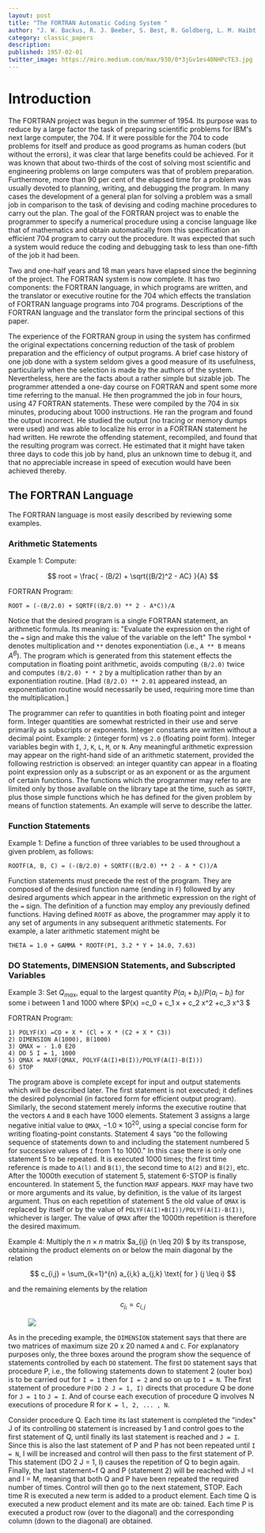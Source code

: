```yaml
---
layout: post
title: "The FORTRAN Automatic Coding System "
author: "J. W. Backus, R. J. Beeber, S. Best, R. Goldberg, L. M. Haibt, H. L. Herrick, R. A. Nelson, D. Sayre, P. B. Sheridan, H.Stern, I. Ziller, R. A. Hughes, And R. Nutt"
category: classic_papers
description: 
published: 1957-02-01
twitter_image: https://miro.medium.com/max/930/0*3jGv1es40NHPcTE3.jpg
---
```



# Introduction

The FORTRAN project was begun in the summer of 1954. Its purpose was to reduce
by a large factor the task of preparing scientific problems for IBM's next large
computer, the 704. If it were possible for the 704 to code problems for itself
and produce as good programs as human coders (but without the errors), it was
clear that large benefits could be achieved. For it was known that about
two-thirds of the cost of solving most scientific and engineering problems on
large computers was that of problem preparation. Furthermore, more than 90 per
cent of the elapsed time for a problem was usually devoted to planning, writing,
and debugging the program. In many cases the development of a general plan for
solving a problem was a small job in comparison to the task of devising and
coding machine procedures to carry out the plan. The goal of the FORTRAN project
was to enable the programmer to specify a numerical procedure using a concise
language like that of mathematics and obtain automatically from this
specification an efficient 704 program to carry out the procedure. It was
expected that such a system would reduce the coding and debugging task to less
than one-fifth of the job it had been.

Two and one-half years and 18 man years have elapsed since the beginning of the
project. The FORTRAN system is now complete. It has two components: the FORTRAN
language, in which programs are written, and the translator or executive routine
for the 704 which effects the translation of FORTRAN language programs into 704
programs. Descriptions of the FORTRAN language and the translator form the
principal sections of this paper.

The experience of the FORTRAN group in using the system has confirmed the
original expectations concerning reduction of the task of problem preparation
and the efficiency of output programs. A brief case history of one job done
with a system seldom gives a good measure of its usefulness, particularly when
the selection  is made by the authors of the system. Nevertheless, here are
the facts about a rather simple but sizable job. The programmer attended a
one-day course on FORTRAN and spent some more time referring to the manual. He
then programmed the job in four hours, using 47 FORTRAN statements. These were
compiled by the 704 in six minutes, producing about 1000 instructions. He ran
the program and found the output incorrect. He studied the output (no tracing or
memory dumps were used) and was able to localize his error in a FORTRAN
statement he had written. He rewrote the offending statement, recompiled, and
found that the resulting program was correct. He estimated that it might have
taken three days to code this job by hand, plus an unknown time to debug it, and
that no appreciable increase in speed of execution would have been achieved
thereby.

## The FORTRAN Language

The FORTRAN language is most easily described by reviewing some examples.

### Arithmetic Statements 

Example 1: Compute:

$$ root = \frac{ - (B/2) + \sqrt{(B/2)^2 - AC} }{A} $$ 

FORTRAN Program:

```
ROOT = (-(B/2.0) + SQRTF((B/2.0) ** 2 - A*C))/A
```

Notice that the desired program is a single FORTRAN statement, an arithmetic
formula. Its meaning is: "Evaluate the expression on the right of the `=` sign
and make this the value of the variable on the left" The symbol `*` denotes
multiplication and `**` denotes exponentiation (i.e., `A ** B` means $A^B$). The
program which is generated from this statement effects the computation in
floating point arithmetic, avoids computing `(B/2.0)` twice and computes
`(B/2.0) * * 2` by a multiplication rather than by an exponentiation routine.
[Had `(B/2.O) ** 2.01` appeared instead, an exponentiation routine would
necessarily be used, requiring more time than the multiplication.]

The programmer can refer to quantities in both floating point and integer form.
Integer quantities are somewhat restricted in their use and serve primarily as
subscripts or exponents. Integer constants are written without a decimal point.
Example: `2` (integer form) vs `2.0` (floating point form). Integer variables
begin with `I`, `J`, `K`, `L`, `M`, or `N`. Any meaningful arithmetic expression
may appear on the right-hand side of an arithmetic statement, provided the
following restriction is observed: an integer quantity can appear in a floating
point expression only as a subscript or as an exponent or as the argument of
certain functions. The functions which the programmer may refer to are limited
only by those available on the library tape at the time, such as `SQRTF`, plus
those simple functions which he has defined for the given problem by means of
function statements. An example will serve to describe the latter.

### Function Statements

Example 1: Define a function of three variables to be used throughout a  given
problem, as follows:

```
ROOTF(A, B, C) = (-(B/2.0) + SQRTF((B/2.0) ** 2 - A * C))/A
```

Function statements must precede the rest of the program. They are composed of
the desired function name (ending in `F`) followed by any desired arguments
which appear in the arithmetic expression on the right of the `=` sign. The
definition of a  function may employ any previously defined functions. Having defined `ROOTF` as above, the programmer may apply it to any set of arguments in any subsequent arithmetic statements. For example, a  later arithmetic statement might be 

```
THETA = 1.0 + GAMMA * ROOTF(P1, 3.2 * Y + 14.0, 7.63)
```

### DO Statements, DIMENSION Statements, and Subscripted  Variables

Example 3: Set $Q_{max}$, equal to the largest quantity $P(a_i + b_i)/ P(a_i-
b_i)$ for  some i between 1 and 1000 where $P(x) =c_0 + c_1 x + c_2 x^2 +c_3 x^3
$

FORTRAN Program:

```
1) POLYF(X) =CO + X * (Cl + X * (C2 + X * C3))
2) DIMENSION A(1000), B(1000)
3) QMAX = - 1.0 E20
4) DO 5 I = 1, 1000
5) QMAX = MAXF(QMAX, POLYF(A(I)+B(I))/POLYF(A(I)-B(I)))
6) STOP
```

The program above is complete except for input and output statements which will
be described later. The first statement is not executed; it defines the desired
polynomial  (in factored form for efficient output program). Similarly, the
second statement merely informs the executive routine that the vectors `A` and
`B` each have 1000 elements. Statement 3  assigns a large negative initial value
to `QMAX`, $- 1.0 \times 10^{20}$, using a special concise form  for writing
floating-point constants. Statement 4 says "`DO` the following sequence of
statements down to and including the statement numbered 5 for successive values
of `I` from 1 to 1000." In this case there is only one statement 5 to be
repeated. It is executed 1000 times; the first time reference is made to `A(l)`
and `B(1)`, the second time to `A(2)` and `B(2)`, etc. After the 1000th
execution of statement 5, statement 6-STOP is finally encountered. In statement
5, the function `MAXF` appears. `MAXF` may  have two or more arguments and its
value, by definition, is the value of its largest argument. Thus on  each
repetition of statement 5  the old value of `QMAX` is replaced by itself or by
the value of `POLYF(A(I)+B(I))/POLYF(A(I)-B(I))`, whichever  is larger. The
value of `QMAX` after the 1000th repetition is therefore the desired maximum.

Example 4: Multiply the $n \times n$ matrix $a_{ij} (n \leq 20) $ by its
transpose, obtaining the product elements on or below the main diagonal by the
relation

$$ c_{i,j} = \sum_{k=1}^{n} a_{i,k} a_{j,k} \text{ for } (j \leq i) $$

and the remaining elements by the relation

$$c_{j_i} = c_{i, j}$$

<figure>
<img src='/assets/images/classic_papers/fortran/prog1.png'>
</figure>

As in the preceding  example, the `DIMENSION` statement says that there are two matrices of maximum size 20 x 20 named `A` and `C`. For explanatory purposes only, the three boxes around the program show the sequence of statements controlled by each `DO` statement. The first `DO` statement says that procedure P, i.e., the following statements down to statement 2 (outer box) is to be carried out for  `I = 1` then for `I = 2` and so on up to `I = N`. The first statement of procedure `P(DO 2 J = 1, I)` directs that procedure Q be done for `J = 1` to `J = I`. And of course each execution of procedure Q involves N executions of procedure R for `K = l, 2, ... , N`.

Consider procedure Q. Each  time its last statement is completed the "index" J of its controlling `DO` statement is increased by 1 and control goes to the first statement of Q, until finally its last statement is reached and `J = I`. Since this is also the last statement of P and P has not been repeated  until `I = N`, I  will be increased and control will then pass to the first statement of P. This statement (DO 2 J = 1, I) causes the repetition of Q to begin again. Finally, the last statement~f Q and P (statement 2) will be reached with J =I and I = M, meaning that both Q and P have been repeated the required number of times.  Control will then go to the next statement, STOP. Each time R is executed a  new term is added to a  product  element. Each time Q is executed a  new product  element and its mate are ob: tained. Each time P is executed a  product row (over to the diagonal) and the corresponding  column (down to the diagonal) are obtained. 